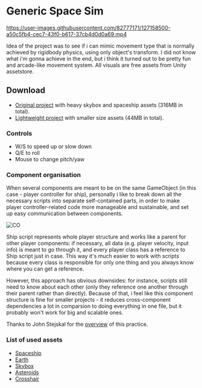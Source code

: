# Generic Space Sim


https://user-images.githubusercontent.com/82777171/127158500-a50c5fb4-cec7-43f0-b617-37cb4d0d0a69.mp4



Idea of the project was to see if i can mimic movement type that is normally achieved by rigidbody physics, using only object's transform. I did not know what i'm gonna achieve in the end, but i think it turned out to be pretty fun and arcade-like movement system. All visuals are free assets from Unity assetstore.

## Download
- [Original project](https://drive.google.com/file/d/1jVkF2nSzNzuTofgM8kjBztXfi9Psl_Lg/view?usp=sharing) with heavy skybox and spaceship assets (316MB in total).
- [Lightweight project](https://github.com/ForestSquirrelDev/GenericSpaceSim/blob/master/Packages/Generic%20space%20sim%20light.unitypackage) with smaller size assets (44MB in total).

### Controls
- W/S to speed up or slow down
- Q/E to roll
- Mouse to change pitch/yaw

### Component organisation
When several components are meant to be on the same GameObject (in this case - player controller for ship), personally i like to break down all the necessary scripts into separate self-contained parts, in order to make player controller-related code more manageable and sustainable, and set up easy communication between components.

![CO](https://user-images.githubusercontent.com/82777171/127177990-a1c28b0e-a919-43c1-baf5-570b5a4aa0a2.png)

Ship script represents whole player structure and works like a parent for other player components: if necessary, all data (e.g. player velocity, input info) is meant to go through it, and every player class has a reference to Ship script just in case. This way it's much easier to work with scripts because every class is responsible for only one thing and you always know where you can get a reference.

However, this approach has obvious downsides: for instance, scripts still need to know about each other (only they reference one another through their parent rather than directly). Because of that, i feel like this component structure is fine for smaller projects - it reduces cross-component dependencies a lot in comparsion to doing everything in one file, but it probably won't work for big and scalable ones.

Thanks to John Stejskal for the [overview](https://youtu.be/_vj1GASSO9U?list=PLB6BAQR-fTkJX5KoODSGjtBlH_lJXBb71) of this practice.

### List of used assets
- [Spaceship](https://assetstore.unity.com/packages/3d/vehicles/space/spaceship-by-pixel-make-99120)
- [Earth](https://assetstore.unity.com/packages/3d/environments/sci-fi/planet-earth-free-23399)
- [Skybox](https://assetstore.unity.com/packages/2d/textures-materials/diverse-space-skybox-11044)
- [Asteroids](https://assetstore.unity.com/packages/3d/environments/asteroids-pack-84988)
- [Crosshair](https://opengameart.org/content/3-fps-crosshairs)
